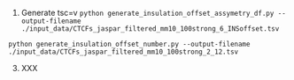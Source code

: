 

1. Generate tsc=v
`python generate_insulation_offset_assymetry_df.py --output-filename ./input_data/CTCFs_jaspar_filtered_mm10_100strong_6_INSoffset.tsv`

`python generate_insulation_offset_number.py --output-filename ./input_data/CTCFs_jaspar_filtered_mm10_100strong_2_12.tsv`

3. XXX